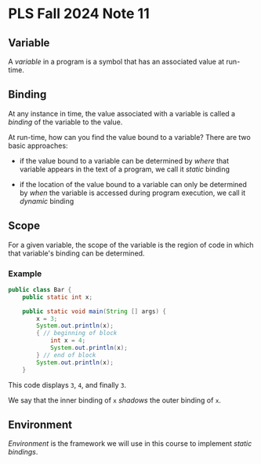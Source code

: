 # PLS Fall 2024 Note 11

## Variable

A *variable* in a program is a symbol that has an associated value at run-time.

## Binding

At any instance in time, the value associated with a variable is called a
*binding* of the variable to the value.

At run-time, how can you find the value bound to a variable?  There are two
basic approaches:

* if the value bound to a variable can be determined by *where* that variable
  appears in the text of a program, we call it *static* binding

* if the location of the value bound to a variable can only be determined by
  *when* the variable is accessed during program execution, we call it *dynamic*
  binding

## Scope

For a given variable, the scope of the variable is the region of code in which
that variable's binding can be determined.

### Example

```java
public class Bar {
    public static int x;

    public static void main(String [] args) {
        x = 3;
        System.out.println(x);
        { // beginning of block
            int x = 4;
            System.out.println(x);
        } // end of block
        System.out.println(x);
    }
```

This code displays `3`, `4`, and finally `3`.

We say that the inner binding of `x` *shadows* the outer binding of `x`.

## Environment

*Environment* is the framework we will use in this course to implement *static
bindings*.
